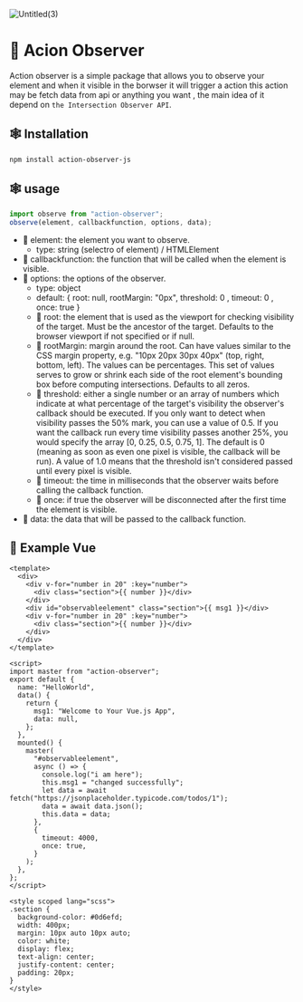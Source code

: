 ![Untitled(3)](https://github.com/youssefshibl/action-observer/assets/63800183/7776a777-a103-4d6e-921b-d0b8a3ddbe3a)

# 👀 Acion Observer

Action observer is a simple package that allows you to observe your element and when it visible in the borwser it will trigger a action this action may be fetch data from api or anything you want , the main idea of it depend on `the Intersection Observer API`.

## 🕸️ Installation

```bash
npm install action-observer-js
```

## 🕸️ usage

```js
import observe from "action-observer";
observe(element, callbackfunction, options, data);
```
+ 🚧 element: the element you want to observe.
  - type: string (selectro of element) / HTMLElement
+ 🚧 callbackfunction: the function that will be called when the element is visible.
+ 🚧 options: the options of the observer.
  - type: object
  - default: { root: null, rootMargin: "0px", threshold: 0 , timeout: 0 , once: true }
   - 🚀 root: the element that is used as the viewport for checking visibility of the target. Must be the ancestor of the target. Defaults to the browser viewport if not specified or if null.
    - 🚀 rootMargin: margin around the root. Can have values similar to the CSS margin property, e.g. "10px 20px 30px 40px" (top, right, bottom, left). The values can be percentages. This set of values serves to grow or shrink each side of the root element's bounding box before computing intersections. Defaults to all zeros.
    - 🚀 threshold: either a single number or an array of numbers which indicate at what percentage of the target's visibility the observer's callback should be executed. If you only want to detect when visibility passes the 50% mark, you can use a value of 0.5. If you want the callback run every time visibility passes another 25%, you would specify the array [0, 0.25, 0.5, 0.75, 1]. The default is 0 (meaning as soon as even one pixel is visible, the callback will be run). A value of 1.0 means that the threshold isn't considered passed until every pixel is visible.
    - 🚀 timeout: the time in milliseconds that the observer waits before calling the callback function.
    - 🚀 once: if true the observer will be disconnected after the first time the element is visible.
+ 🚧 data: the data that will be passed to the callback function.

## 🤿 Example Vue

```vue
<template>
  <div>
    <div v-for="number in 20" :key="number">
      <div class="section">{{ number }}</div>
    </div>
    <div id="observableelement" class="section">{{ msg1 }}</div>
    <div v-for="number in 20" :key="number">
      <div class="section">{{ number }}</div>
    </div>
  </div>
</template>

<script>
import master from "action-observer";
export default {
  name: "HelloWorld",
  data() {
    return {
      msg1: "Welcome to Your Vue.js App",
      data: null,
    };
  },
  mounted() {
    master(
      "#observableelement",
      async () => {
        console.log("i am here");
        this.msg1 = "changed successfully";
        let data = await fetch("https://jsonplaceholder.typicode.com/todos/1");
        data = await data.json();
        this.data = data;
      },
      {
        timeout: 4000,
        once: true,
      }
    );
  },
};
</script>

<style scoped lang="scss">
.section {
  background-color: #0d6efd;
  width: 400px;
  margin: 10px auto 10px auto;
  color: white;
  display: flex;
  text-align: center;
  justify-content: center;
  padding: 20px;
}
</style>
```